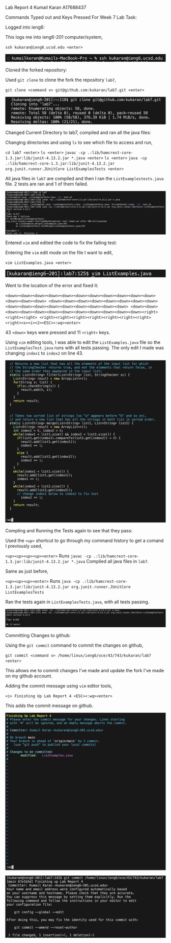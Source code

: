 Lab Report 4 
Kumail Karan 
A17688437

Commands Typed out and Keys Pressed For Week 7 Lab Task:

Logged into ieng6:

This logs me into ieng6-201 computer/system,

`ssh kukaran@ieng6.ucsd.edu <enter>`

![Image](logintoieng6.png)

Cloned the forked repository:

Used `git clone` to clone the fork the repository `lab7`, 

`git clone <command v> git@github.com:kukaran/lab7.git <enter>`

![Image](clonedforkedrepositories.png)

Changed Current Directory to lab7, compiled and ran all the java files:

Changing directories and using `ls` to see which file to access and run,

`cd lab7 <enter>`
`ls <enter>`
`javac -cp .:lib/hamcrest-core-1.3.jar:lib/junit-4.13.2.jar *.java <enter>`
`ls <enter>`
`java -cp .:lib/hamcrest-core-1.3.jar:lib/junit-4.13.2.jar org.junit.runner.JUnitCore ListExamplesTests <enter>`

All java files in `lab7` are compiled and then I ran the `ListExamplestests.java` file.
2 tests are ran and 1 of them failed.

![Image](changeddirectorocmpiledandranalljavatest.png)

Entered `vim` and edited the code to fix the failing test:

Entering the `vim` edit mode on the file I want to edit,

`vim ListExamples.java <enter>`

![Image](vimListExamples.png)

Went to the location of the error and fixed it:

`<down><down><down><down><down><down><down><down><down><down><down><down><down><down>
<down><down><down><down><down><down><down><down><down><down><down><down><down><down><down><down><down>
<down><down><down><down><down><down><down><down><down><down><down><down><right><right><right>
<right><right><right><right><right><right><right><right><x><i><2><ESC><:wq><enter>` 

43 `<down>` keys were pressed and 11 `<right>` keys.

Using `vim` editing tools, I was able to edit the `ListExamples.java` file so the `ListExamplesTest.java` runs
with all tests passing. The only edit I made was changing `index1` to `index2` on line 43.

![Image](editingcodeListExamples.png)

Compling and Running the Tests again to see that they pass:

Used the `<up>` shortcut to go through my command history to get a comand I previously used,

`<up><up><up><up><enter>` Runs `javac -cp .:lib/hamcrest-core-1.3.jar:lib/junit-4.13.2.jar *.java`
Compiled all java files in `lab7`.


Same as just before,

`<up><up><up><enter>` Runs `java -cp .:lib/hamcrest-core-1.3.jar:lib/junit-4.13.2.jar org.junit.runner.JUnitCore ListExamplesTests`

Ran the tests again in `ListExamplesTests.java`, with all tests passing.

![Image](thetestsnowpass.png)

Committing Changes to github:

Using the `git commit` command to commit the changes on github,

`git commit <command v> /home/linux/ieng6/oce/43/743/kukaran/lab7 <enter>`

This allows me to commit changes I've made and update the fork I've made on my github account.

Adding the commit message using `vim` editor tools, 

`<i> Finishing Up Lab Report 4 <ESC><:wq><enter>`

This adds the commit message on github.

![Image](finishinguplabreport4.png)

![Image](commitingchangestogithub.png)






